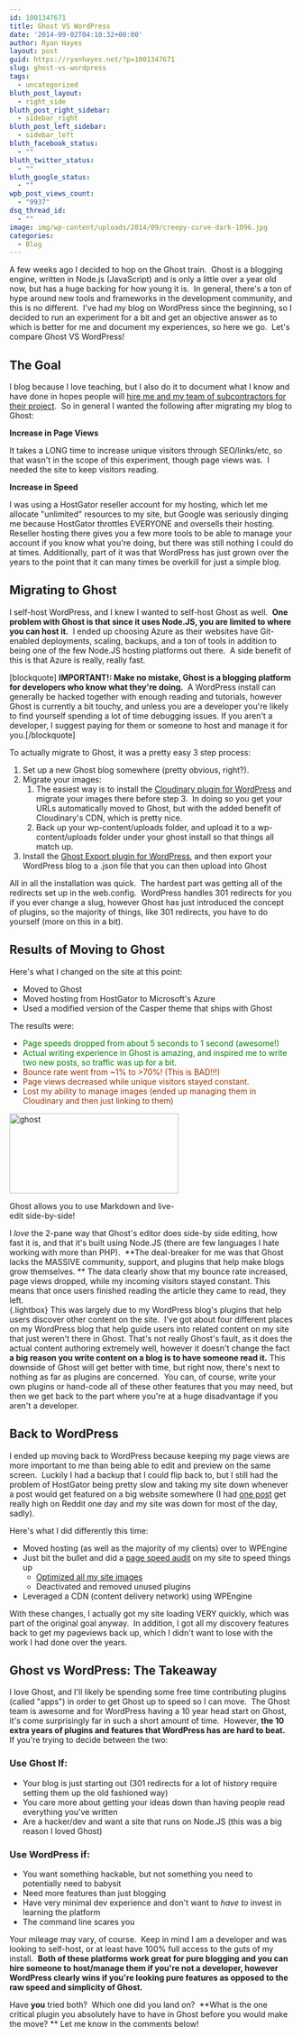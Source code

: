 ```yaml
---
id: 1001347671
title: Ghost VS WordPress
date: '2014-09-02T04:10:32+00:00'
author: Ryan Hayes
layout: post
guid: https://ryanhayes.net/?p=1001347671
slug: ghost-vs-wordpress
tags:
  - uncategorized
bluth_post_layout:
  - right_side
bluth_post_right_sidebar:
  - sidebar_right
bluth_post_left_sidebar:
  - sidebar_left
bluth_facebook_status:
  - ""
bluth_twitter_status:
  - ""
bluth_google_status:
  - ""
wpb_post_views_count:
  - "9937"
dsq_thread_id:
  - ""
image: img/wp-content/uploads/2014/09/creepy-curve-dark-1096.jpg
categories:
  - Blog
---
```

A few weeks ago I decided to hop on the Ghost train.  Ghost is a blogging engine, written in Node.js (JavaScript) and is only a little over a year old now, but has a huge backing for how young it is.  In general, there's a ton of hype around new tools and frameworks in the development community, and this is no different.  I've had my blog on WordPress since the beginning, so I decided to run an experiment for a bit and get an objective answer as to which is better for me and document my experiences, so here we go.  Let's compare Ghost VS WordPress!<!--more-->

## The Goal

I blog because I love teaching, but I also do it to document what I know and have done in hopes people will [hire me and my team of subcontractors for their project](https://sonatacove.com).  So in general I wanted the following after migrating my blog to Ghost:

**Increase in Page Views**

It takes a LONG time to increase unique visitors through SEO/links/etc, so that wasn't in the scope of this experiment, though page views was.  I needed the site to keep visitors reading.

**Increase in Speed**

I was using a HostGator reseller account for my hosting, which let me allocate "unlimited" resources to my site, but Google was seriously dinging me because HostGator throttles EVERYONE and oversells their hosting.  Reseller hosting there gives you a few more tools to be able to manage your account if you know what you're doing, but there was still nothing I could do at times. Additionally, part of it was that WordPress has just grown over the years to the point that it can many times be overkill for just a simple blog.

## Migrating to Ghost

I self-host WordPress, and I knew I wanted to self-host Ghost as well.  **One problem with Ghost is that since it uses Node.JS, you are limited to where you can host it.**  I ended up choosing Azure as their websites have Git-enabled deployments, scaling, backups, and a ton of tools in addition to being one of the few Node.JS hosting platforms out there.  A side benefit of this is that Azure is really, really fast.

[blockquote] **IMPORTANT!: Make no mistake, Ghost is a blogging platform for developers who know what they're doing.**  A WordPress install can generally be hacked together with enough reading and tutorials, however Ghost is currently a bit touchy, and unless you are a developer you're likely to find yourself spending a lot of time debugging issues. If you aren't a developer, I suggest paying for them or someone to host and manage it for you.[/blockquote]

To actually migrate to Ghost, it was a pretty easy 3 step process:

  1. Set up a new Ghost blog somewhere (pretty obvious, right?).
  2. Migrate your images: 
      1. The easiest way is to install the [Cloudinary plugin for WordPress](https://wordpress.org/plugins/cloudinary-image-management-and-manipulation-in-the-cloud-cdn/) and migrate your images there before step 3.  In doing so you get your URLs automatically moved to Ghost, but with the added benefit of Cloudinary's CDN, which is pretty nice.
      2. Back up your wp-content/uploads folder, and upload it to a wp-content/uploads folder under your ghost install so that things all match up.
  3. Install the [Ghost Export plugin for WordPress](https://www.wordpress.org/plugins/ghost/), and then export your WordPress blog to a .json file that you can then upload into Ghost

All in all the installation was quick.  The hardest part was getting all of the redirects set up in the web.config.  WordPress handles 301 redirects for you if you ever change a slug, however Ghost has just introduced the concept of plugins, so the majority of things, like 301 redirects, you have to do yourself (more on this in a bit).

## Results of Moving to Ghost

Here's what I changed on the site at this point:

  * Moved to Ghost
  * Moved hosting from HostGator to Microsoft's Azure
  * Used a modified version of the Casper theme that ships with Ghost

The results were:

  * <span style="color: #008000;">Page speeds dropped from about 5 seconds to 1 second (awesome!)</span>
  * <span style="color: #008000;">Actual writing experience in Ghost is amazing, and inspired me to write two new posts, so traffic was up for a bit.</span>
  * <span style="color: #993300;">Bounce rate went from ~1% to >70%! (This is BAD!!!)</span>
  * <span style="color: #993300;">Page views decreased while unique visitors stayed constant.</span>
  * <span style="color: #993300;">Lost my ability to manage images (ended up managing them in Cloudinary and then just linking to them)</span>

<div id="attachment_1001347673" style="width: 310px" class="wp-caption alignright">
  <a class="lightbox" href="https://ryanhayes.netimg/wp-content/uploads/2014/09/ghost.png"><img class="wp-image-1001347673 size-medium" src="https://ryanhayes.netimg/wp-content/uploads/2014/09/ghost-300x142.png" alt="ghost" width="300" height="142" srcset="https://ryanhayes.netimg/wp-content/uploads/2014/09/ghost-300x142.png 300w, https://ryanhayes.netimg/wp-content/uploads/2014/09/ghost-1024x485.png 1024w" sizes="(max-width: 300px) 100vw, 300px" /></a>
  
  <p class="wp-caption-text">
    Ghost allows you to use Markdown and live-edit side-by-side!
  </p>
</div>

I _love_ the 2-pane way that Ghost's editor does side-by side editing, how fast it is, and that it's built using Node.JS (there are few languages I hate working with more than PHP).  **The deal-breaker for me was that Ghost lacks the MASSIVE community, support, and plugins that help make blogs grow themselves. ** The data clearly show that my bounce rate increased, page views dropped, while my incoming visitors stayed constant. This means that once users finished reading the article they came to read, they left. [  
](https://ryanhayes.netimg/wp-content/uploads/2014/09/ghost.png){.lightbox} This was largely due to my WordPress blog's plugins that help users discover other content on the site.  I've got about four different places on my WordPress blog that help guide users into related content on my site that just weren't there in Ghost. That's not really Ghost's fault, as it does the actual content authoring extremely well, however it doesn't change the fact **a big reason you write content on a blog is to have someone read it.** This downside of Ghost will get better with time, but right now, there's next to nothing as far as plugins are concerned.  You can, of course, write your own plugins or hand-code all of these other features that you may need, but then we get back to the part where you're at a huge disadvantage if you aren't a developer.

## Back to WordPress

I ended up moving back to WordPress because keeping my page views are more important to me than being able to edit and preview on the same screen.  Luckily I had a backup that I could flip back to, but I still had the problem of HostGator being pretty slow and taking my site down whenever a post would get featured on a big website somewhere (I had [one post](https://ryanhayes.net/how-the-xbox-one-lost-me-and-then-won-me-back-with-the-cloud/ "How the Xbox One lost me, and then won me back with 24-Hour DRM and the cloud.") get really high on Reddit one day and my site was down for most of the day, sadly).

Here's what I did differently this time:

  * Moved hosting (as well as the majority of my clients) over to WPEngine
  * Just bit the bullet and did a [page speed audit](https://www.webpagetest.org/ "Web page speed audit") on my site to speed things up 
      * [Optimized all my site images](https://pnggauntlet.com/)
      * Deactivated and removed unused plugins
  * Leveraged a CDN (content delivery network) using WPEngine

With these changes, I actually got my site loading VERY quickly, which was part of the original goal anyway.  In addition, I got all my discovery features back to get my pageviews back up, which I didn't want to lose with the work I had done over the years.

## Ghost vs WordPress: The Takeaway

I love Ghost, and I'll likely be spending some free time contributing plugins (called "apps") in order to get Ghost up to speed so I can move.  The Ghost team is awesome and for WordPress having a 10 year head start on Ghost, it's come surprisingly far in such a short amount of time.  However, **the 10 extra years of plugins and features that WordPress has are hard to beat.**  If you're trying to decide between the two:

### Use Ghost If:

  * Your blog is just starting out (301 redirects for a lot of history require setting them up the old fashioned way)
  * You care more about getting your ideas down than having people read everything you've written
  * Are a hacker/dev and want a site that runs on Node.JS (this was a big reason I loved Ghost)

### Use WordPress if:

  * You want something hackable, but not something you need to potentially need to babysit
  * Need more features than just blogging
  * Have very minimal dev experience and don't want to _have to_ invest in learning the platform
  * The command line scares you

Your mileage may vary, of course.  Keep in mind I am a developer and was looking to self-host, or at least have 100% full access to the guts of my install.  **Both of these platforms work great for pure blogging and you can hire someone to host/manage them if you're not a developer, however WordPress clearly wins if you're looking pure features as opposed to the raw speed and simplicity of Ghost.**

Have **you** tried both?  Which one did you land on?  **What is the one critical plugin you absolutely have to have in Ghost before you would make the move? ** Let me know in the comments below!

&nbsp;
